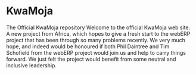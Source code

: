 KwaMoja
=======

The Official KwaMoja repository
Welcome to the official KwaMoja web site. A new project from Africa, which hopes to give a fresh start to the webERP 
project that has been through so many problems recently. We very much hope, and indeed would be honoured if both 
Phil Daintree and Tim Schofield from the webERP project would join us and help to carry things forward. We just felt 
the project would benefit from some neutral and inclusive leadership.
